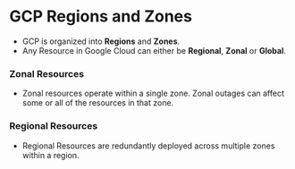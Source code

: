 # GCP Regions and Zones

- GCP is organized into **Regions** and **Zones**.
- Any Resource in Google Cloud can either be **Regional**, **Zonal** or **Global**.
  
### Zonal Resources
- Zonal resources operate within a single zone. Zonal outages can affect some or all of the resources in that zone.
  
### Regional Resources
- Regional Resources are redundantly deployed across multiple zones within a region.
